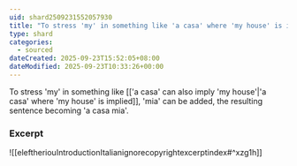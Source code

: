 ```yaml
---
uid: shard2509231552057930
title: "To stress 'my' in something like 'a casa' where 'my house' is implied, 'mia' can be added"
type: shard
categories:
  - sourced
dateCreated: 2025-09-23T15:52:05+08:00
dateModified: 2025-09-23T10:33:26+00:00
---
```

To stress 'my' in something like [['a casa' can also imply 'my house'|'a casa' where 'my house' is implied]], 'mia' can be added, the resulting sentence becoming 'a casa mia'.
### Excerpt
![[eleftheriouIntroductionItalianignorecopyrightexcerptindex#^xzg1h]]